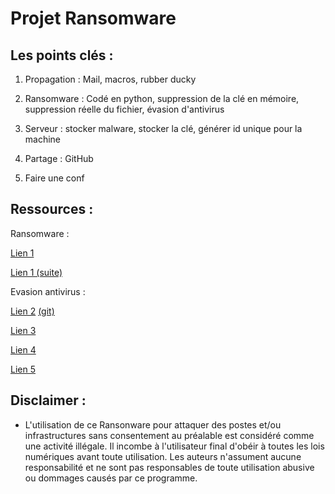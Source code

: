# Projet Ransomware

## Les points clés :

1. Propagation : Mail, macros, rubber ducky

2. Ransomware : Codé en python, suppression de la clé en mémoire, suppression réelle du fichier, évasion d'antivirus

3. Serveur : stocker malware, stocker la clé, générer id unique pour la machine

4. Partage : GitHub

5. Faire une conf

## Ressources : 

Ransomware :

[Lien 1](https://null-byte.wonderhowto.com/how-to/sploit-cryptography-is-bitch-ransomware-development-part-1-introduction-ransomware-world-0170370/)

[Lien 1 (suite)](https://null-byte.wonderhowto.com/how-to/sploit-cryptography-is-bitch-ransomware-development-part-2-encrypting-file-system-with-aes-0170871/)

Evasion antivirus :

[Lien 2](https://www.veil-framework.com/) [(git)](https://github.com/Veil-Framework/Veil)

[Lien 3](https://www.blackhillsinfosec.com/?p=5094)

[Lien 4](https://www.blackhillsinfosec.com/?p=4881)

[Lien 5](https://github.com/govolution/avet)


## Disclaimer :

* L'utilisation de ce Ransonware pour attaquer des postes et/ou infrastructures sans consentement au préalable est considéré comme une activité illégale. Il incombe à l'utilisateur final d'obéir à toutes les lois numériques avant toute utilisation. Les auteurs n'assument aucune responsabilité et ne sont pas responsables de toute utilisation abusive ou dommages causés par ce programme.
